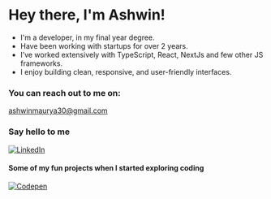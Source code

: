 # Hey there, I'm Ashwin!
- I'm a developer, in my final year degree.
- Have been working with startups for over 2 years.
- I’ve worked extensively with TypeScript, React, NextJs and few other JS frameworks.
- I enjoy building clean, responsive, and user-friendly interfaces.

### You can reach out to me on:
ashwinmaurya30@gmail.com


### Say hello to me
[![LinkedIn](https://img.shields.io/badge/LinkedIn-%230077B5.svg?logo=linkedin&logoColor=white)](https://linkedin.com/in/ashwin-maurya) 

#### Some of my fun projects when I started exploring coding
[![Codepen](https://img.shields.io/badge/Codepen-000000?style=for-the-badge&logo=codepen&logoColor=white)](https://codepen.io/ashwin-maurya) 

